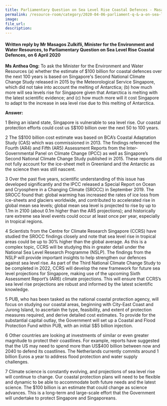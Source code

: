 ```yaml
---  
title: Parliamentary Question on Sea Level Rise Coastal Defences - Masagos Zulkifli  
permalink: /resource-room/category/2020-04-06-parliament-q-&-a-on-sea-level-rise-coastal-defences/  
image:  
file_url:   
description:  
---  
```


#### Written reply by Mr Masagos Zulkifli, Minister for the Environment and Water Resources, to Parliamentary Question on Sea Level Rise Coastal Defences, on 6 April 2020  

**Ms Anthea Ong:** To ask the Minister for the Environment and Water Resources (a) whether the estimate of $100 billion for coastal defences over the next 100 years is based on Singapore's Second National Climate Change Study released in 2015 by the Meteorological Service Singapore, which did not take into account the melting of Antarctica; (b) how much more will sea levels rise for Singapore given that Antarctica is melting with the latest scientific evidence; and (c) how much more will it cost Singapore to adapt to the increase in sea level rise due to this melting of Antarctica.  

**Answer:**  

1 Being an island state, Singapore is vulnerable to sea level rise. Our coastal protection efforts could cost us S$100 billion over the next 50 to 100 years.  

2 The S$100 billion cost estimate was based on BCA’s Coastal Adaptation Study (CAS) which was commissioned in 2013. The findings referenced the Fourth (AR4) and Fifth (AR5) Assessment Reports from the Inter-Governmental Panel on Climate Change (IPCC) as well as Singapore’s Second National Climate Change Study published in 2015. These reports did not fully account for the ice-sheet melt in Greenland and the Antarctic as the science then was still nascent.  

3 Over the past five years, scientific understanding of this issue has developed significantly and the IPCC released a Special Report on Ocean and Cryosphere in a Changing Climate (SROCC) in September 2019. The SROCC found that: global warming has increased the rates of ice loss from ice-sheets and glaciers worldwide, and contributed to accelerated rise in global mean sea levels; global mean sea level is projected to rise by up to 1.1m in 2100 (about 0.1m higher than the AR5 projections); and historically rare extreme sea level events could occur at least once per year, especially in tropical regions.   

4 Scientists from the Centre for Climate Research Singapore (CCRS) have studied the SROCC findings closely and note that sea level rise in tropical areas could be up to 30% higher than the global average. As this is a complex topic, CCRS will be studying this in greater detail under the National Sea Level Research Programme (NSLP). The findings from the NSLP will provide important insights to help strengthen our defences against sea level rise. As part of the Third National Climate Change Study to be completed in 2022, CCRS will develop the new framework for future sea level projections for Singapore, making use of the upcoming Sixth Assessment Report’s (AR6) climate projections. This will ensure that CCRS’s sea level rise projections are robust and informed by the latest scientific knowledge.  

5 PUB, who has been tasked as the national coastal protection agency, will focus on studying our coastal areas, beginning with City-East Coast and Jurong Island, to ascertain the type, feasibility, and extent of protection measures required, and derive detailed cost estimates. To provide for the substantial capital outlay, the Government will set up a Coastal and Flood Protection Fund within PUB, with an initial S$5 billion injection.  

6 Other countries are looking at investments of similar or even greater magnitude to protect their coastlines. For example, reports have suggested that the US may need to spend more than US$400 billion between now and 2040 to defend its coastlines. The Netherlands currently commits around 1 billion Euros a year to address flood protection and water supply challenges.  

7 Climate science is constantly evolving, and projections of sea level rise will continue to change. Our coastal protection plans will need to be flexible and dynamic to be able to accommodate both future needs and the latest science. The $100 billion is an estimate that could change as science advances. This is a long-term and large-scale effort that the Government will undertake to protect Singapore and Singaporeans.  
